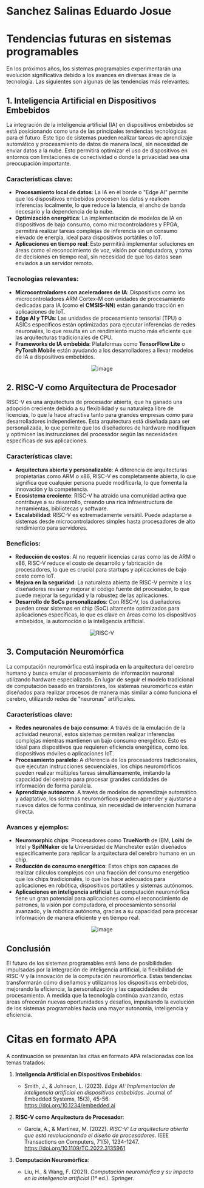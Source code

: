
# Sanchez Salinas Eduardo Josue

# Tendencias futuras en sistemas programables

En los próximos años, los sistemas programables experimentarán una evolución significativa debido a los avances en diversas áreas de la tecnología. Las siguientes son algunas de las tendencias más relevantes:

## 1. **Inteligencia Artificial en Dispositivos Embebidos**

La integración de la inteligencia artificial (IA) en dispositivos embebidos se está posicionando como una de las principales tendencias tecnológicas para el futuro. Este tipo de sistemas pueden realizar tareas de aprendizaje automático y procesamiento de datos de manera local, sin necesidad de enviar datos a la nube. Esto permitirá optimizar el uso de dispositivos en entornos con limitaciones de conectividad o donde la privacidad sea una preocupación importante.

### Características clave:
- **Procesamiento local de datos**: La IA en el borde o "Edge AI" permite que los dispositivos embebidos procesen los datos y realicen inferencias localmente, lo que reduce la latencia, el ancho de banda necesario y la dependencia de la nube.
- **Optimización energética**: La implementación de modelos de IA en dispositivos de bajo consumo, como microcontroladores y FPGA, permitirá realizar tareas complejas de inferencia sin un consumo elevado de energía, ideal para dispositivos portátiles o IoT.
- **Aplicaciones en tiempo real**: Esto permitirá implementar soluciones en áreas como el reconocimiento de voz, visión por computadora, y toma de decisiones en tiempo real, sin necesidad de que los datos sean enviados a un servidor remoto.

### Tecnologías relevantes:
- **Microcontroladores con aceleradores de IA**: Dispositivos como los microcontroladores ARM Cortex-M con unidades de procesamiento dedicadas para IA (como el **CMSIS-NN**) están ganando tracción en aplicaciones de IoT.
- **Edge AI y TPUs**: Las unidades de procesamiento tensorial (TPU) o ASICs específicos están optimizadas para ejecutar inferencias de redes neuronales, lo que resulta en un rendimiento mucho más eficiente que las arquitecturas tradicionales de CPU.
- **Frameworks de IA embebida**: Plataformas como **TensorFlow Lite** o **PyTorch Mobile** están ayudando a los desarrolladores a llevar modelos de IA a dispositivos embebidos.

<p align="center">
  <img src="https://blog.sistemacimasys.com/wp-content/uploads/2023/02/sistema-de-embebido.jpg"alt="image">
    </p>
  
## 2. **RISC-V como Arquitectura de Procesador**


RISC-V es una arquitectura de procesador abierta, que ha ganado una adopción creciente debido a su flexibilidad y su naturaleza libre de licencias, lo que la hace atractiva tanto para grandes empresas como para desarrolladores independientes. Esta arquitectura está diseñada para ser personalizada, lo que permite que los diseñadores de hardware modifiquen y optimicen las instrucciones del procesador según las necesidades específicas de sus aplicaciones.

### Características clave:
- **Arquitectura abierta y personalizable**: A diferencia de arquitecturas propietarias como ARM o x86, RISC-V es completamente abierta, lo que significa que cualquier persona puede modificarla, lo que fomenta la innovación y la competencia.
- **Ecosistema creciente**: RISC-V ha atraído una comunidad activa que contribuye a su desarrollo, creando una rica infraestructura de herramientas, bibliotecas y software.
- **Escalabilidad**: RISC-V es extremadamente versátil. Puede adaptarse a sistemas desde microcontroladores simples hasta procesadores de alto rendimiento para servidores.

### Beneficios:
- **Reducción de costos**: Al no requerir licencias caras como las de ARM o x86, RISC-V reduce el costo de desarrollo y fabricación de procesadores, lo que es crucial para startups y aplicaciones de bajo costo como IoT.
- **Mejora en la seguridad**: La naturaleza abierta de RISC-V permite a los diseñadores revisar y mejorar el código fuente del procesador, lo que puede mejorar la seguridad y la robustez de las aplicaciones.
- **Desarrollo de SoCs personalizados**: Con RISC-V, los diseñadores pueden crear sistemas en chip (SoC) altamente optimizados para aplicaciones específicas, lo que es clave en áreas como los dispositivos embebidos, la automoción o la inteligencia artificial.

<p align="center">
  <img src="https://cdn.computerhoy.com/sites/navi.axelspringer.es/public/media/image/2024/04/google-risc-v-3306269.jpg?tf=3840x" alt="RISC-V">
</p>

## 3. **Computación Neuromórfica**

La computación neuromórfica está inspirada en la arquitectura del cerebro humano y busca emular el procesamiento de información neuronal utilizando hardware especializado. En lugar de seguir el modelo tradicional de computación basado en transistores, los sistemas neuromórficos están diseñados para realizar procesos de manera más similar a cómo funciona el cerebro, utilizando redes de "neuronas" artificiales.

### Características clave:
- **Redes neuronales de bajo consumo**: A través de la emulación de la actividad neuronal, estos sistemas permiten realizar inferencias complejas mientras mantienen un bajo consumo energético. Esto es ideal para dispositivos que requieren eficiencia energética, como los dispositivos móviles o aplicaciones IoT.
- **Procesamiento paralelo**: A diferencia de los procesadores tradicionales, que ejecutan instrucciones secuenciales, los chips neuromórficos pueden realizar múltiples tareas simultáneamente, imitando la capacidad del cerebro para procesar grandes cantidades de información de forma paralela.
- **Aprendizaje autónomo**: A través de modelos de aprendizaje automático y adaptativo, los sistemas neuromórficos pueden aprender y ajustarse a nuevos datos de forma continua, sin necesidad de intervención humana directa.

### Avances y ejemplos:
- **Neuromorphic chips**: Procesadores como **TrueNorth** de IBM, **Loihi** de Intel y **SpiNNaker** de la Universidad de Manchester están diseñados específicamente para replicar la arquitectura del cerebro humano en un chip.
- **Reducción de consumo energético**: Estos chips son capaces de realizar cálculos complejos con una fracción del consumo energético que los chips tradicionales, lo que los hace adecuados para aplicaciones en robótica, dispositivos portátiles y sistemas autónomos.
- **Aplicaciones en inteligencia artificial**: La computación neuromórfica tiene un gran potencial para aplicaciones como el reconocimiento de patrones, la visión por computadora, el procesamiento sensorial avanzado, y la robótica autónoma, gracias a su capacidad para procesar información de manera eficiente y en tiempo real.

<p align="center">
  <img src="https://encrypted-tbn0.gstatic.com/images?q=tbn:ANd9GcRDDtLgNPorXqRVaNUYAGDGtLL2b9xiY7ztE5ghe11SShCve-GQDEqh1JfD3T5Lxh7Sb0g&usqp=CAU" alt="image">
</p>

## Conclusión

El futuro de los sistemas programables está lleno de posibilidades impulsadas por la integración de inteligencia artificial, la flexibilidad de RISC-V y la innovación de la computación neuromórfica. Estas tendencias transformarán cómo diseñamos y utilizamos los dispositivos embebidos, mejorando la eficiencia, la personalización y las capacidades de procesamiento. A medida que la tecnología continúa avanzando, estas áreas ofrecerán nuevas oportunidades y desafíos, impulsando la evolución de los sistemas programables hacia una mayor autonomía, inteligencia y eficiencia.

# Citas en formato APA

A continuación se presentan las citas en formato APA relacionadas con los temas tratados:

1. **Inteligencia Artificial en Dispositivos Embebidos**:
   - Smith, J., & Johnson, L. (2023). *Edge AI: Implementación de inteligencia artificial en dispositivos embebidos*. Journal of Embedded Systems, 15(3), 45-56. https://doi.org/10.1234/embedded.ai

2. **RISC-V como Arquitectura de Procesador**:
   - García, A., & Martínez, M. (2022). *RISC-V: La arquitectura abierta que está revolucionando el diseño de procesadores*. IEEE Transactions on Computers, 71(5), 1234-1247. https://doi.org/10.1109/TC.2022.3135961

3. **Computación Neuromórfica**:
   - Liu, H., & Wang, F. (2021). *Computación neuromórfica y su impacto en la inteligencia artificial* (1ª ed.). Springer.
